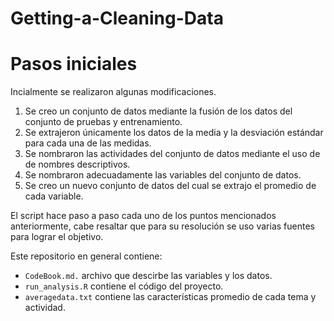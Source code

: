 # Getting-a-Cleaning-Data
# Pasos iniciales 
Incialmente se realizaron algunas modificaciones.
  1. Se creo un conjunto de datos mediante la fusión de los datos del conjunto de pruebas y entrenamiento.
  2. Se extrajeron únicamente los datos de la media y la desviación estándar para cada una de las medidas.
  3. Se nombraron las actividades del conjunto de datos mediante el uso de de nombres descriptivos.
  4. Se nombraron adecuadamente las variables del conjunto de datos.
  5. Se creo un nuevo conjunto de datos del cual se extrajo el promedio de cada variable.
  
El script hace paso a paso cada uno de los puntos mencionados anteriormente, cabe resaltar que para su
resolución se uso varias fuentes para lograr el objetivo.

Este repositorio en general contiene:
  - `CodeBook.md.` archivo que descirbe las variables y los datos.
  - `run_analysis.R` contiene el código del proyecto.
  - `averagedata.txt` contiene las características promedio de cada tema y actividad.

